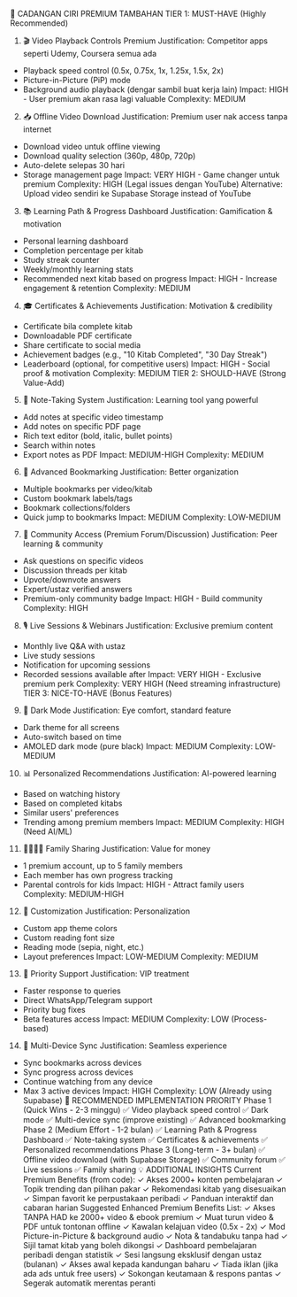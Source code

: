 🎯 CADANGAN CIRI PREMIUM TAMBAHAN
TIER 1: MUST-HAVE (Highly Recommended)
1. 🎬 Video Playback Controls Premium
Justification: Competitor apps seperti Udemy, Coursera semua ada
- Playback speed control (0.5x, 0.75x, 1x, 1.25x, 1.5x, 2x)
- Picture-in-Picture (PiP) mode
- Background audio playback (dengar sambil buat kerja lain)
Impact: HIGH - User premium akan rasa lagi valuable Complexity: MEDIUM
2. 📥 Offline Video Download
Justification: Premium user nak access tanpa internet
- Download video untuk offline viewing
- Download quality selection (360p, 480p, 720p)
- Auto-delete selepas 30 hari
- Storage management page
Impact: VERY HIGH - Game changer untuk premium Complexity: HIGH (Legal issues dengan YouTube) Alternative: Upload video sendiri ke Supabase Storage instead of YouTube
3. 📚 Learning Path & Progress Dashboard
Justification: Gamification & motivation
- Personal learning dashboard
- Completion percentage per kitab
- Study streak counter
- Weekly/monthly learning stats
- Recommended next kitab based on progress
Impact: HIGH - Increase engagement & retention Complexity: MEDIUM
4. 🎓 Certificates & Achievements
Justification: Motivation & credibility
- Certificate bila complete kitab
- Downloadable PDF certificate
- Share certificate to social media
- Achievement badges (e.g., "10 Kitab Completed", "30 Day Streak")
- Leaderboard (optional, for competitive users)
Impact: HIGH - Social proof & motivation Complexity: MEDIUM
TIER 2: SHOULD-HAVE (Strong Value-Add)
5. 📝 Note-Taking System
Justification: Learning tool yang powerful
- Add notes at specific video timestamp
- Add notes on specific PDF page
- Rich text editor (bold, italic, bullet points)
- Search within notes
- Export notes as PDF
Impact: MEDIUM-HIGH Complexity: MEDIUM
6. 🔖 Advanced Bookmarking
Justification: Better organization
- Multiple bookmarks per video/kitab
- Custom bookmark labels/tags
- Bookmark collections/folders
- Quick jump to bookmarks
Impact: MEDIUM Complexity: LOW-MEDIUM
7. 💬 Community Access (Premium Forum/Discussion)
Justification: Peer learning & community
- Ask questions on specific videos
- Discussion threads per kitab
- Upvote/downvote answers
- Expert/ustaz verified answers
- Premium-only community badge
Impact: HIGH - Build community Complexity: HIGH
8. 🎙️ Live Sessions & Webinars
Justification: Exclusive premium content
- Monthly live Q&A with ustaz
- Live study sessions
- Notification for upcoming sessions
- Recorded sessions available after
Impact: VERY HIGH - Exclusive premium perk Complexity: VERY HIGH (Need streaming infrastructure)
TIER 3: NICE-TO-HAVE (Bonus Features)
9. 🌙 Dark Mode
Justification: Eye comfort, standard feature
- Dark theme for all screens
- Auto-switch based on time
- AMOLED dark mode (pure black)
Impact: MEDIUM Complexity: LOW-MEDIUM
10. 📊 Personalized Recommendations
Justification: AI-powered learning
- Based on watching history
- Based on completed kitabs
- Similar users' preferences
- Trending among premium members
Impact: MEDIUM Complexity: HIGH (Need AI/ML)
11. 👨‍👩‍👧‍👦 Family Sharing
Justification: Value for money
- 1 premium account, up to 5 family members
- Each member has own progress tracking
- Parental controls for kids
Impact: HIGH - Attract family users Complexity: MEDIUM-HIGH
12. 🎨 Customization
Justification: Personalization
- Custom app theme colors
- Custom reading font size
- Reading mode (sepia, night, etc.)
- Layout preferences
Impact: LOW-MEDIUM Complexity: MEDIUM
13. 🔔 Priority Support
Justification: VIP treatment
- Faster response to queries
- Direct WhatsApp/Telegram support
- Priority bug fixes
- Beta features access
Impact: MEDIUM Complexity: LOW (Process-based)
14. 📲 Multi-Device Sync
Justification: Seamless experience
- Sync bookmarks across devices
- Sync progress across devices
- Continue watching from any device
- Max 3 active devices
Impact: HIGH Complexity: LOW (Already using Supabase)
🎯 RECOMMENDED IMPLEMENTATION PRIORITY
Phase 1 (Quick Wins - 2-3 minggu)
✅ Video playback speed control
✅ Dark mode
✅ Multi-device sync (improve existing)
✅ Advanced bookmarking
Phase 2 (Medium Effort - 1-2 bulan)
✅ Learning Path & Progress Dashboard
✅ Note-taking system
✅ Certificates & achievements
✅ Personalized recommendations
Phase 3 (Long-term - 3+ bulan)
✅ Offline video download (with Supabase Storage)
✅ Community forum
✅ Live sessions
✅ Family sharing
💡 ADDITIONAL INSIGHTS
Current Premium Benefits (from code):
✓ Akses 2000+ konten pembelajaran
✓ Topik trending dan pilihan pakar
✓ Rekomendasi kitab yang disesuaikan
✓ Simpan favorit ke perpustakaan peribadi
✓ Panduan interaktif dan cabaran harian
Suggested Enhanced Premium Benefits List:
✓ Akses TANPA HAD ke 2000+ video & ebook premium
✓ Muat turun video & PDF untuk tontonan offline
✓ Kawalan kelajuan video (0.5x - 2x)
✓ Mod Picture-in-Picture & background audio
✓ Nota & tandabuku tanpa had
✓ Sijil tamat kitab yang boleh dikongsi
✓ Dashboard pembelajaran peribadi dengan statistik
✓ Sesi langsung eksklusif dengan ustaz (bulanan)
✓ Akses awal kepada kandungan baharu
✓ Tiada iklan (jika ada ads untuk free users)
✓ Sokongan keutamaan & respons pantas
✓ Segerak automatik merentas peranti